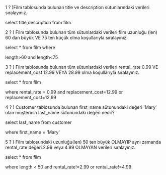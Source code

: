 1 ? )Film tablosunda bulunan title ve description sütunlarındaki verileri sıralayınız.

select title,description from film




2 ? ) Film tablosunda bulunan tüm sütunlardaki verileri film uzunluğu (len) 60 dan büyük VE 75 ten küçük olma koşullarıyla sıralayınız.

select * from film where

length>60 and length<75




3 ? ) Film tablosunda bulunan tüm sütunlardaki verileri rental_rate 0.99 VE replacement_cost 12.99 VEYA 28.99 olma koşullarıyla sıralayınız.

select * from film

where rental_rate = 0.99 and replacement_cost=12.99 or replacement_cost=12.99



4 ? ) Customer tablosunda bulunan first_name sütunundaki değeri 'Mary' olan müşterinin last_name sütunundaki değeri nedir?

select last_name from customer

where first_name = 'Mary'


5 ? ) Film tablosundaki uzunluğu(len) 50 ten büyük OLMAYIP aynı zamanda rental_rate değeri 2.99 veya 4.99 OLMAYAN verileri sıralayınız.

select * from film

where length < 50 and rental_rate!=2.99 or rental_rate!=4.99
